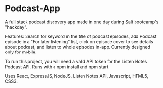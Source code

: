 # Podcast-App

A full stack podcast discovery app made in one day during Salt bootcamp's "hackday". 

Features: Search for keyword in the title of podcast episodes, add Podcast episode in a "For later listening" list, click on episode cover to see details about podcast, and listen to whole episodes in-app. Currently designed only for mobile. 

To run this project, you will need a valid API token for the Listen Notes Podcast API. Runs with a npm install and npm start.

Uses React, ExpressJS, NodeJS, Listen Notes API, Javascript, HTML5, CSS3.
